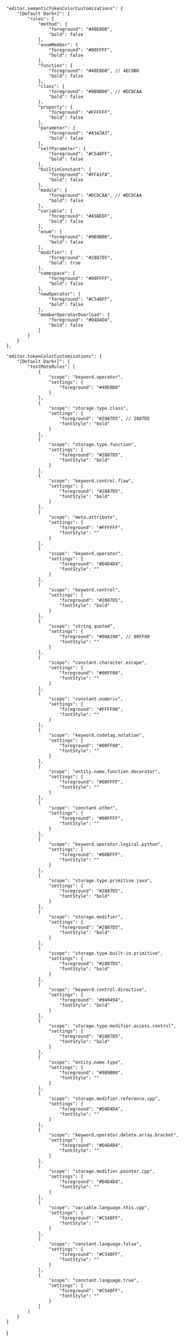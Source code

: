    "editor.semanticTokenColorCustomizations": { 
        "[Default Dark+]": { 
            "rules": { 
                "method": { 
                    "foreground": "#40E0D0", 
                    "bold": false 
                }, 
                "enumMember": {
                    "foreground": "#00FFFF", 
                    "bold": false 
                }, 
                "function": { 
                    "foreground": "#40E0D0", // 4EC9B0 
                    "bold": false 
                }, 
                "class": { 
                    "foreground": "#9B9B00", // #DCDCAA 
                    "bold": false 
                }, 
                "property": { 
                    "foreground": "#FFFFFF", 
                    "bold": false 
                }, 
                "parameter": { 
                    "foreground": "#A3A3A3", 
                    "bold": false 
                }, 
                "selfParameter": { 
                    "foreground": "#C548FF", 
                    "bold": false 
                }, 
                "builtinConstant": { 
                    "foreground": "#FFA1FA", 
                    "bold": false 
                }, 
                "module": { 
                    "foreground": "#DCDCAA", // #DCDCAA 
                    "bold": false 
                }, 
                "variable": { 
                    "foreground": "#A5BEDF", 
                    "bold": false 
                }, 
                "enum": { 
                    "foreground": "#9B9B00", 
                    "bold": false 
                }, 
                "modifier": { 
                    "foreground": "#2887D5", 
                    "bold": true 
                }, 
                "namespace": { 
                    "foreground": "#00FFFF", 
                    "bold": false 
                }, 
                "newOperator": { 
                    "foreground": "#C548FF", 
                    "bold": false 
                }, 
                "memberOperatorOverload": { 
                    "foreground": "#D4D4D4", 
                    "bold": false 
                } 
            } 
        } 
    },

    "editor.tokenColorCustomizations": {
        "[Default Dark+]": {
            "textMateRules": [
                {
                    "scope": "keyword.operator",
                    "settings": {
                        "foreground": "#40E0D0" 
                    }
                },
                {
                    "scope": "storage.type.class",
                    "settings": {
                        "foreground": "#2887D5", // 2887D5
                        "fontStyle": "bold"
                    }
                },
                {
                    "scope": "storage.type.function",
                    "settings": {
                        "foreground": "#2887D5",
                        "fontStyle": "bold"
                    }
                },
                {
                    "scope": "keyword.control.flow",
                    "settings": {
                        "foreground": "#2887D5",
                        "fontStyle": "bold"
                    }
                },
                {
                    "scope": "meta.attribute",
                    "settings": {
                        "foreground": "#FFFFFF",
                        "fontStyle": ""
                    }
                },
                {
                    "scope": "keyword.operator",
                    "settings": {
                        "foreground": "#D4D4D4",
                        "fontStyle": ""
                    }
                },
                {
                    "scope": "keyword.control",
                    "settings": {
                        "foreground": "#2887D5",
                        "fontStyle": "bold"
                    }
                },
                {
                    "scope": "string.quoted",
                    "settings": {
                        "foreground": "#00A100", // 00FF80
                        "fontStyle": ""
                    }
                },
                {
                    "scope": "constant.character.escape",
                    "settings": {
                        "foreground": "#00FF00",
                        "fontStyle": ""
                    }
                },
                {
                    "scope": "constant.numeric",
                    "settings": {
                        "foreground": "#FFFF00",
                        "fontStyle": ""
                    }
                },
                {
                    "scope": "keyword.codetag.notation",
                    "settings": {
                        "foreground": "#00FF00",
                        "fontStyle": ""
                    }
                },
                {
                    "scope": "entity.name.function.decorator",
                    "settings": {
                        "foreground": "#00FFFF",
                        "fontStyle": ""
                    }
                },
                {
                    "scope": "constant.other",
                    "settings": {
                        "foreground": "#00FFFF",
                        "fontStyle": ""
                    }
                },
                {
                    "scope": "keyword.operator.logical.python",
                    "settings": {
                        "foreground": "#00BFFF",
                        "fontStyle": ""
                    }
                },
                {
                    "scope": "storage.type.primitive.java",
                    "settings": {
                        "foreground": "#2887D5",
                        "fontStyle": "bold"
                    }
                },
                {
                    "scope": "storage.modifier",
                    "settings": {
                        "foreground": "#2887D5",
                        "fontStyle": "bold"
                    }
                },
                {
                    "scope": "storage.type.built-in.primitive",
                    "settings": {
                        "foreground": "#2887D5",
                        "fontStyle": "bold"
                    }
                },
                {
                    "scope": "keyword.control.directive",
                    "settings": {
                        "foreground": "#949494",
                        "fontStyle": "bold"
                    }
                },
                {
                    "scope": "storage.type.modifier.access.control",
                    "settings": {
                        "foreground": "#2887D5",
                        "fontStyle": "bold"
                    }
                },
                {
                    "scope": "entity.name.type",
                    "settings": {
                        "foreground": "#9B9B00",
                        "fontStyle": ""
                    }
                },
                {
                    "scope": "storage.modifier.reference.cpp",
                    "settings": {
                        "foreground": "#D4D4D4",
                        "fontStyle": ""
                    }
                },
                {
                    "scope": "keyword.operator.delete.array.bracket",
                    "settings": {
                        "foreground": "#D4D4D4",
                        "fontStyle": ""
                    }
                },
                {
                    "scope": "storage.modifier.pointer.cpp",
                    "settings": {
                        "foreground": "#D4D4D4",
                        "fontStyle": ""
                    }
                },
                {
                    "scope": "variable.language.this.cpp",
                    "settings": {
                        "foreground": "#C548FF",
                        "fontStyle": ""
                    }
                },
                {
                    "scope": "constant.language.false",
                    "settings": {
                        "foreground": "#C548FF",
                        "fontStyle": ""
                    }
                },
                {
                    "scope": "constant.language.true",
                    "settings": {
                        "foreground": "#C548FF",
                        "fontStyle": ""
                    }
                }
            ]
        }
    }
}
